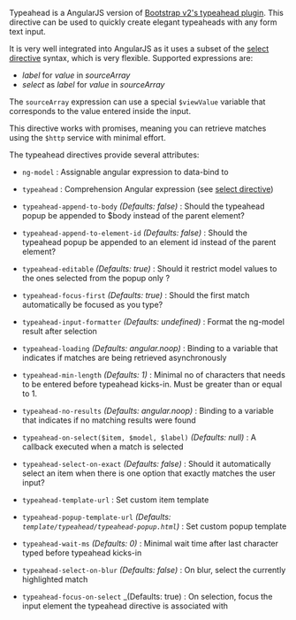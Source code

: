 Typeahead is a AngularJS version of [Bootstrap v2's typeahead plugin](http://getbootstrap.com/2.3.2/javascript.html#typeahead).
This directive can be used to quickly create elegant typeaheads with any form text input.

It is very well integrated into AngularJS as it uses a subset of the
[select directive](http://docs.angularjs.org/api/ng.directive:select) syntax, which is very flexible. Supported expressions are:

* _label_ for _value_ in _sourceArray_
* _select_ as _label_ for _value_ in _sourceArray_

The `sourceArray` expression can use a special `$viewValue` variable that corresponds to the value entered inside the input.

This directive works with promises, meaning you can retrieve matches using the `$http` service with minimal effort.

The typeahead directives provide several attributes:

* `ng-model` <i class="glyphicon glyphicon-eye-open"></i>
   :
   Assignable angular expression to data-bind to

* `typeahead` <i class="glyphicon glyphicon-eye-open"></i>
   :
   Comprehension Angular expression (see [select directive](http://docs.angularjs.org/api/ng.directive:select))

* `typeahead-append-to-body` <i class="glyphicon glyphicon-eye-open"></i>
   _(Defaults: false)_ : Should the typeahead popup be appended to $body instead of the parent element?

* `typeahead-append-to-element-id`
   _(Defaults: false)_ : Should the typeahead popup be appended to an element id instead of the parent element?

* `typeahead-editable` <i class="glyphicon glyphicon-eye-open"></i>
   _(Defaults: true)_ :
   Should it restrict model values to the ones selected from the popup only ?
   
* `typeahead-focus-first`
   _(Defaults: true)_ :
   Should the first match automatically be focused as you type?

* `typeahead-input-formatter` <i class="glyphicon glyphicon-eye-open"></i>
   _(Defaults: undefined)_ :
   Format the ng-model result after selection

* `typeahead-loading` <i class="glyphicon glyphicon-eye-open"></i>
   _(Defaults: angular.noop)_ :
   Binding to a variable that indicates if matches are being retrieved asynchronously

* `typeahead-min-length` <i class="glyphicon glyphicon-eye-open"></i>
   _(Defaults: 1)_ :
   Minimal no of characters that needs to be entered before typeahead kicks-in. Must be greater than or equal to 1.

* `typeahead-no-results` <i class="glyphicon glyphicon-eye-open"></i>
   _(Defaults: angular.noop)_ :
   Binding to a variable that indicates if no matching results were found

* `typeahead-on-select($item, $model, $label)`
   _(Defaults: null)_ :
   A callback executed when a match is selected

* `typeahead-select-on-exact`
   _(Defaults: false)_ :
   Should it automatically select an item when there is one option that exactly matches the user input?

* `typeahead-template-url` <i class="glyphicon glyphicon-eye-open"></i>
   :
   Set custom item template

* `typeahead-popup-template-url`
   _(Defaults: `template/typeahead/typeahead-popup.html`)_ :
   Set custom popup template

* `typeahead-wait-ms` <i class="glyphicon glyphicon-eye-open"></i>
   _(Defaults: 0)_ :
   Minimal wait time after last character typed before typeahead kicks-in

* `typeahead-select-on-blur`
   _(Defaults: false)_ :
   On blur, select the currently highlighted match

* `typeahead-focus-on-select`
   _(Defaults: true) :
   On selection, focus the input element the typeahead directive is associated with
